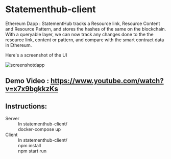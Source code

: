 # Statementhub-client
Ethereum Dapp : StatementHub  tracks a  Resource link, Resource Content and Resource Pattern, and stores the hashes of the same on the blockchain. With a queryable layer, we can now track any changes done to the the resource link, content or pattern, and compare with the smart contract data in Ethereum.

Here's a screenshot of the UI 

![screenshotdapp](https://user-images.githubusercontent.com/369012/41529305-51028c9a-730a-11e8-9f34-8c59bcdaa1c0.png)

## Demo Video : https://www.youtube.com/watch?v=x7x9bgkkzKs 

## Instructions:


<dl>
  <dt>Server</dt>
  <dd>In statementhub-client/ </dd>
  <dd>docker-compose up </dd>

  <dt>Client</dt>
    <dd>In statementhub-client/ </dd>
  <dd>npm install</dd>
   <dd>npm start run</dd>
</dl>



 


